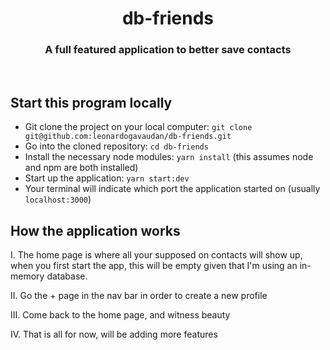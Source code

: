 <h1 align="center">db-friends</h1>
<h3 align="center">A full featured application to better save contacts</h3>

<br>

## Start this program locally

- Git clone the project on your local computer: `git clone git@github.com:leonardogavaudan/db-friends.git`
- Go into the cloned repository: `cd db-friends`
- Install the necessary node modules: `yarn install` (this assumes node and npm are both installed)
- Start up the application: `yarn start:dev`
- Your terminal will indicate which port the application started on (usually `localhost:3000`)

## How the application works

I. The home page is where all your supposed on contacts will show up, when you first start the app, this will be empty given that I'm using an in-memory database.

II. Go the + page in the nav bar in order to create a new profile

III. Come back to the home page, and witness beauty

IV. That is all for now, will be adding more features
